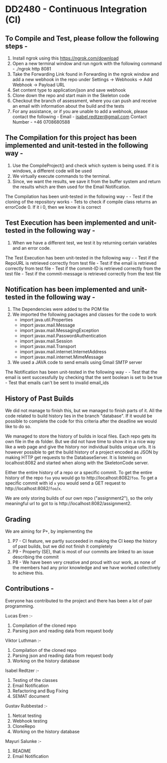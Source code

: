 # DD2480 - Continuous Integration (CI)

## To Compile and Test, please follow the following steps - 
1. Install ngrok using this https://ngrok.com/download
2. Open a new terminal window and run ngork with the following command - ./ngrok http 8081
3. Take the Forwarding Link found in Forwarding in the ngrok window and add a new webhook in the repo under 
    Settings -> Webhooks -> Add Webhook -> Payload URL
4. Set content type to application/json and save webhook
5. Clone down the repo and start main in the Skeleton code
6. Checkout the branch of assessment, where you can push and receive an email with information about the build and the tests
7. For any assistance, or if you are unable to add a webhook, please contact the following - 
    Email - isabel.redtzer@gmail.com
    Contact Number - +46 0708680588

## The Compilation for this project has been implemented and unit-tested in the following way - 
1. Use the CompileProject() and check which system is being used. If it is windows, a different code will be used
2. We virtually execute commands to the terminal. 
3. Since, we want the results, we save it from the buffer system and return the results which are then used for the Email Notification. 

The Compilation has been unit-tested in the  following way -
    - Test if the cloning of the repository works
    - Tets to check if compile class returns an errorCode 0. If it i 0, then we know it is correct

## Test Execution has been implemented and unit-tested in the following way -
1. When we have a different test, we test it by returning certain variables and an error code. 

The Test Execution has been unit-tested in the following way - 
    - Test if the RepoURL is retrieved correctly from test file
    - Test if the email is retrieved correctly from test file
    - Test if the commit-ID is retrieved correctly from the test file
    - Test if the commit-message is retrieved correctly from the test file

## Notification has been implemented and unit-tested in the following way - 
1. The Dependencies were added to the POM file
2. We imported the following packages and classes for the code to work
    - import java.util.Properties
    - import javax.mail.Message
    - import javax.mail.MessagingException
    - import javax.mail.PasswordAuthentication
    - import javax.mail.Session
    - import javax.mail.Transport
    - import javax.mail.internet.InternetAddress
    - import javax.mail.internet.MimeMessage
3. We used a JAVA code to send emails using Gmail SMTP server

The Notification has been unit-tested in the following way - 
    - Test that the email is sent successfully by checking that the sent boolean is set to be true
    - Test that emails can't be sent to invalid email_ids


## History of Past Builds
We did not manage to finish this, but we managed to finish parts of it. All the code related to build history lies in the branch "database". If it would be possible to complete the code for this criteria after the deadline we would like to do so.

We managed to store the history of builds in local files. Each repo gets its own file in the ``db`` folder. But we did not have time to show it in a nice way like a web page and give the history nor individual builds unique urls.
It is however possible to get the build history of a project encoded as JSON by making HTTP get requests to the DatabaseServer. 
It is listening on localhost:8082 and started when along with the SkeletonCode server.

Either the entire history of a repo or a specific commit. 
To get the entire history of the repo ``foo`` you would go to http://localhost:8082/``foo``.
To get a specific commit with id ``x`` you would send a GET request to http://localhost:8082/``foo``/``x``.

We are only storing builds of our own repo ("assignment2"), so the only meaningful url to got to is http://localhost:8082/assignment2.

## Grading 
We are aiming for P+, by implementing the 
1. P7 - CI feature, we partly succeeded in making the CI keep the history of past builds, but we did not finish it completely
2. P9 - Property (SE), that is most of our commits are linked to an issue describing the commit
3. P8 - We have been very creative and proud with our work, as none of the members had any prior knowledge and we have worked collectively to achieve this.

## Contributions -
Everyone has contributed to the project and there has been a lot of pair programming. 

Lucas Eren :-
1. Compilation of the cloned repo
2. Parsing json and reading data from request body

Viktor Luthman :-
1. Compilation of the cloned repo
2. Parsing json and reading data from request body
3. Working on the history database

Isabel Redtzer :-
1. Testing of the classes
2. Email Notification
3. Refactoring and Bug Fixing
4. SEMAT document

Gustav Rubbestad :-
1. Netcat testing
2. Webhook testing
3. CloneRepo
4. Working on the history database

Mayuri Salunke :-
1. README
2. Email Notification